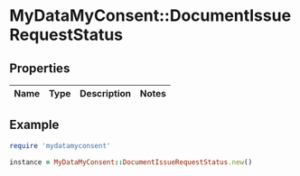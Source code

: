 # MyDataMyConsent::DocumentIssueRequestStatus

## Properties

| Name | Type | Description | Notes |
| ---- | ---- | ----------- | ----- |

## Example

```ruby
require 'mydatamyconsent'

instance = MyDataMyConsent::DocumentIssueRequestStatus.new()
```

